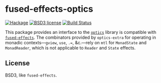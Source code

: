 # fused-effects-optics

[![Hackage](https://img.shields.io/hackage/v/fused-effects-optics.svg)](https://hackage.haskell.org/package/fused-effects-optics)
[![BSD3 license](https://img.shields.io/badge/license-BSD3-blue.svg)](LICENSE)
[![Build Status](https://action-badges.now.sh/fused-effects/fused-effects-optics)](https://github.com/fused-effects/fused-effects-optics/actions)

This package provides an interface to the [`optics`](https://github.com/well-typed/optics) library is compatible with [`fused-effects`](https://github.com/robrix/fused-effects). The combinators provided by `optics-extra` for operating in monadic contexts—`gview`, `use`, `.=`, &c.—rely on `mtl` for `MonadState` and `MonadReader`, which is not applicable to `Reader` and `State` effects.

## License

BSD3, like `fused-effects`.
